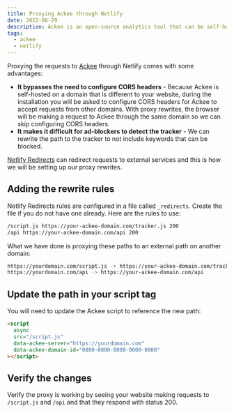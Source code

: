 ```yaml
---
title: Proxying Ackee through Netlify
date: 2022-06-29
description: Ackee is an open-source analytics tool that can be self-hosted on your own server. Learn how to use Netlify Redirects to proxy requests to your Ackee server.
tags:
  - ackee
  - netlify
---
```


Proxying the requests to [Ackee](https://ackee.electerious.com/) through Netlify comes with some advantages:

- **It bypasses the need to configure CORS headers** - Because Ackee is self-hosted on a domain that is different to your website, during the installation you will be asked to configure CORS headers for Ackee to accept requests from other domains. With proxy rewrites, the browser will be making a request to Ackee through the same domain so we can skip configuring CORS headers.
- **It makes it difficult for ad-blockers to detect the tracker** - We can rewrite the path to the tracker to not include keywords that can be blocked.

[Netlify Redirects](https://docs.netlify.com/routing/redirects/) can redirect requests to external services and this is how we will be setting up our proxy rewrites.

## Adding the rewrite rules

Netlify Redirects rules are configured in a file called `_redirects`. Create the file if you do not have one already. Here are the rules to use:

```bash
/script.js https://your-ackee-domain.com/tracker.js 200
/api https://your-ackee-domain.com/api 200
```

What we have done is proxying these paths to an external path on another domain:

```bash
https://yourdomain.com/script.js -> https://your-ackee-domain.com/tracker.js
https://yourdomain.com/api -> https://your-ackee-domain.com/api
```

## Update the path in your script tag

You will need to update the Ackee script to reference the new path:

```html
<script
  async
  src="/script.js"
  data-ackee-server="https://yourdomain.com"
  data-ackee-domain-id="0000-0000-0000-0000-0000"
></script>
```

## Verify the changes

Verify the proxy is working by seeing your website making requests to `/script.js` and `/api` and that they respond with status 200.
